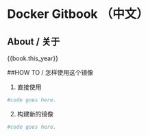 # Docker Gitbook （中文）



## About / 关于

{{book.this_year}}

##HOW TO / 怎样使用这个镜像

1. 直接使用

```bash
#code goes here.

```

2. 构建新的镜像

```bash
#code goes here.

```
